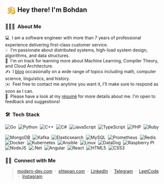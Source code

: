 ## <img alt="Night Coding" src="./hand_wave.gif" width='40' align="center"/>Hey there! I'm Bohdan

<!-- ## 👋 &nbsp;Hey there! I'm Bohdan -->

### 👨🏻‍💻 &nbsp;About Me

💻 &nbsp;I am a software engineer with more than 7 years of professional experience delivering first-class customer service.\
💡 &nbsp;I'm passionate about distributed systems, high-load system design, algorithms, and data structures.\
🌱 &nbsp;I'm on track for learning more about Machine Learning, Compiler Theory, and Cloud Architecture.\
✍️ &nbsp;I [blog](https://t.me/moderndev) occasionally on a wide range of topics including math, computer science, linguistics, and history.\
✉️ &nbsp;Feel free to contact me anytime you want it, I'll make sure to respond as soon as I can.\
📄 &nbsp;Please have a look at my [résumé](https://modern-dev.com/) for more details about me. I'm open to feedback and suggestions!

### 🛠 &nbsp;Tech Stack

![Go](https://img.shields.io/badge/go-%2300ADD8.svg?style=for-the-badge&logo=go&color=272822)&nbsp;
![Python](https://img.shields.io/badge/-Python-272822?style=for-the-badge&logo=python&color=272822)&nbsp;
![C++](https://img.shields.io/badge/-C++-272822?style=for-the-badge&logo=C%2B%2B&color=272822)&nbsp;
![C#](https://img.shields.io/badge/-C%23-272822?style=for-the-badge&logo=c%20sharp&color=272822)&nbsp;
![JavaScript](https://img.shields.io/badge/-JavaScript-272822?style=for-the-badge&logo=javascript&color=272822)&nbsp;
![TypeScript](https://img.shields.io/badge/-TypeScript-272822?style=for-the-badge&logo=typescript&color=272822)&nbsp;
![PHP](https://img.shields.io/badge/-PHP-272822?style=for-the-badge&logo=php&color=272822)&nbsp;
![Ruby](https://img.shields.io/badge/ruby-%23CC342D.svg?style=for-the-badge&logo=ruby&color=272822)&nbsp;\
![MongoDB](https://img.shields.io/badge/-MongoDB-272822?style=for-the-badge&logo=MongoDB&color=272822)&nbsp;
![Kafka](https://img.shields.io/badge/-Kafka-272822?style=for-the-badge&logo=apache%20kafka&color=272822)&nbsp;
![Elasticsearch](https://img.shields.io/badge/-Elasticsearch-272822?style=for-the-badge&logo=elasticsearch&color=272822)&nbsp;
![MySQL](https://img.shields.io/badge/-MySQL-272822?style=for-the-badge&logo=mysql&color=272822)&nbsp;
![Prometheus](https://img.shields.io/badge/-Prometheus-272822?style=for-the-badge&logo=prometheus&color=272822)&nbsp;
![Redis](https://img.shields.io/badge/-Redis-272822?style=for-the-badge&logo=redis&color=272822)\
![Docker](https://img.shields.io/badge/-Docker-272822?style=for-the-badge&logo=docker&color=272822)&nbsp;
![Kubernetes](https://img.shields.io/badge/kubernetes-%23326ce5.svg?style=for-the-badge&logo=kubernetes&color=272822)&nbsp;
![Ansible](https://img.shields.io/badge/-Ansible-272822?style=for-the-badge&logo=ansible&color=272822)&nbsp;
![Linux](https://img.shields.io/badge/-Linux-272822?style=for-the-badge&logo=linux&color=272822)&nbsp;
![DataDog](https://img.shields.io/badge/-DataDog-272822?style=for-the-badge&logo=datadog&color=272822)&nbsp;
![Raspberry PI](https://img.shields.io/badge/-Raspberry%20Pi-272822?style=for-the-badge&logo=raspberry%20pi&color=272822)\
![NodeJS](https://img.shields.io/badge/-NodeJS-272822?style=for-the-badge&logo=Node.js&color=272822)&nbsp;
![.Net](https://img.shields.io/badge/.NET-5C2D91?style=for-the-badge&logo=.net&color=272822)&nbsp;
![Angular](https://img.shields.io/badge/-Angular-272822?style=for-the-badge&logo=angular&color=272822)&nbsp;
![React](https://img.shields.io/badge/react-%2320232a.svg?style=for-the-badge&logo=react&color=272822)&nbsp;
![HTML5](https://img.shields.io/badge/-HTML5-272822?style=for-the-badge&logo=html5&color=272822)&nbsp;
![CSS3](https://img.shields.io/badge/-CSS3-272822?style=for-the-badge&logo=css3&color=272822)&nbsp;

### 🤝🏻 &nbsp;Connect with Me

> [modern-dev.com](https://modern-dev.com) &nbsp;&middot;&nbsp;
> [shtepan.com](https://shtepan.com) &nbsp;&middot;&nbsp;
> [LinkedIn](https://www.linkedin.com/in/bohdan-shtepan/) &nbsp;&middot;&nbsp;
> [Telegram](https://bohdan_shtepan.t.me/) &nbsp;&middot;&nbsp;
> [LeetCode](https://leetcode.com/virtyaluk) &nbsp;&middot;&nbsp;
> [Instagram](https://instagram.com/bohdan_shtepan)

[website]: https://modern-dev.com
[twitter]: https://twitter.com/bohdan_shtepan
[instagram]: https://instagram.com/bohdan_shtepan
[linkedin]: https://linkedin.com/in/bohdan-shtepan
